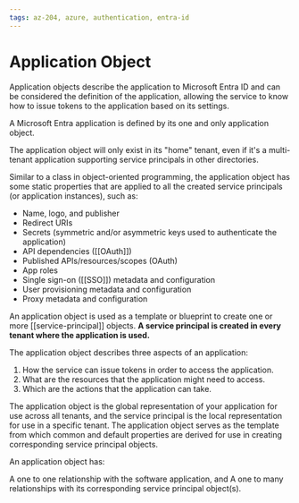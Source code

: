 ```yaml
---
tags: az-204, azure, authentication, entra-id
---
```


# Application Object

Application objects describe the application to Microsoft Entra ID and can be considered the definition of the application, allowing the service to know how to issue tokens to the application based on its settings.

A Microsoft Entra application is defined by its one and only application object.

The application object will only exist in its "home" tenant, even if it's a multi-tenant application supporting service principals in other directories.

Similar to a class in object-oriented programming, the application object has some static properties that are applied to all the created service principals (or application instances), such as:

- Name, logo, and publisher
- Redirect URIs
- Secrets (symmetric and/or asymmetric keys used to authenticate the application)
- API dependencies ([[OAuth]])
- Published APIs/resources/scopes (OAuth)
- App roles
- Single sign-on ([[SSO]]) metadata and configuration
- User provisioning metadata and configuration
- Proxy metadata and configuration

An application object is used as a template or blueprint to create one or more [[service-principal]] objects. **A service principal is created in every tenant where the application is used.**

The application object describes three aspects of an application:

1. How the service can issue tokens in order to access the application.
2. What are the resources that the application might need to access.
3. Which are the actions that the application can take.

The application object is the global representation of your application for use across all tenants, and the service principal is the local representation for use in a specific tenant. The application object serves as the template from which common and default properties are derived for use in creating corresponding service principal objects.

An application object has:

A one to one relationship with the software application, and
A one to many relationships with its corresponding service principal object(s).
